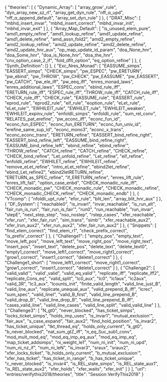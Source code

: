 {
    "theories": [
        {
            "Dynamic_Array": [
                "array_grow'_rule",
                "dyn_array_new_sz_rl",
                "array_get_dyn_rule",
                "nff_α_upd",
                "nff_α_append_default",
                "array_set_dyn_rule"
            ]
        },
        {
            "DRAT_Misc": [
                "mbhd_insert_invar",
                "mbhd_insert_correct",
                "mbhd_invar_init",
                "mbhd_invar_exit"
            ]
        },
        {
            "Array_Map_Default": [
                "is_unused_elem_pure",
                "amd1_empty_refine",
                "amd1_lookup_refine",
                "amd1_update_refine",
                "amd1_delete_refine",
                "amd_assn_fold2",
                "amd2_empty_refine",
                "amd2_lookup_refine",
                "amd2_update_refine",
                "amd2_delete_refine",
                "amd2_update_hnr_aux",
                "op_map_update_id_param",
                "doa_None_hnr",
                "doa_Some_hnr",
                "doa_is_None_hnr",
                "doa_the_hnr",
                "cnv_option_case_2_if",
                "fold_dflt_option",
                "eq_option_refine"
            ]
        },
        {
            "Synth_Definition": []
        },
        {
            "Exc_Nres_Monad": [
                "EASSUME_simps",
                "EASSERT_simps",
                "CHECK_simps",
                "pw_ESPEC",
                "pw_ERETURN",
                "pw_ebind",
                "pw_THROW",
                "pw_CHECK",
                "pw_EASSUME",
                "pw_EASSERT",
                "pw_CATCH",
                "pw_ele_iff",
                "pw_eeq_iff",
                "enres_monad_laws",
                "enres_additional_laws",
                "ESPEC_cons",
                "ebind_rule_iff",
                "ERETURN_rule_iff",
                "ESPEC_rule_iff",
                "THROW_rule_iff",
                "CATCH_rule_iff",
                "CHECK_rule_iff",
                "CHECK_rule",
                "EASSUME_rule",
                "EASSERT_rule",
                "eprod_rule",
                "eprod2_rule",
                "eif_rule",
                "eoption_rule",
                "eLet_rule",
                "eLet_rule'",
                "EWHILEIT_rule",
                "EWHILET_rule",
                "EWHILEIT_weaken",
                "EWHILEIT_expinv_rule",
                "enfoldli_simps",
                "enfoldli_rule",
                "sum_rel_conv",
                "RELATES_pat_erefine",
                "pw_econc_iff",
                "econc_fun_id",
                "econc_fun_ESPEC",
                "econc_fun_ERETURN",
                "econc_fun_univ_id",
                "erefine_same_sup_Id",
                "econc_mono3",
                "econc_x_trans",
                "econc_econc_trans",
                "ERETURN_refine",
                "EASSERT_bind_refine_right",
                "EASSERT_bind_refine_left",
                "EASSUME_bind_refine_right",
                "EASSUME_bind_refine_left",
                "ebind_refine",
                "ebind_refine'",
                "THROW_refine",
                "CATCH_refine'",
                "CATCH_refine",
                "CHECK_refine",
                "CHECK_bind_refine",
                "Let_unfold_refine",
                "Let_refine",
                "eif_refine",
                "enfoldli_refine",
                "EWHILET_refine",
                "EWHILEIT_refine",
                "remove_eLet_refine",
                "intro_eLet_refine",
                "ebind2let_refine",
                "ebind_Let_refine2",
                "ebind2letRETURN_refine",
                "ERETURN_as_SPEC_refine",
                "if_ERETURN_refine",
                "enres_lift_rule",
                "enres_lift_fail",
                "option_case_enbd",
                "CHECK_monadic_rule_iff",
                "CHECK_monadic_pw",
                "CHECK_monadic_rule",
                "CHECK_monadic_refine",
                "CHECK_monadic_CHECK_refine",
                "CHECK_monadic_endb"
            ]
        },
        {
            "VTcomp": [
                "nfoldli_upt_rule",
                "efor_rule",
                "blit_len",
                "array_blit_hnr_aux"
            ]
        },
        {
            "DF_System": [
                "reachable0",
                "is_invarI",
                "invar_reachable",
                "is_run_alt",
                "fair_run_is_run",
                "fair_run_is_fair'",
                "run0",
                "run_reachable",
                "run_invar",
                "stepE",
                "next_step_step",
                "nso_nostep",
                "rstep_cases",
                "xfer_reachable",
                "xfer_run",
                "xfer_fair_run",
                "sim_trans",
                "simb'",
                "xfer_reachable_aux2",
                "xfer_lrun_aux2",
                "xfer_run_aux2",
                "xfer_fair_run_aux2"
            ]
        },
        {
            "Snippets": [
                "find_elem_correct",
                "find_elem_r1",
                "check_prefix_correct",
                "is_prefix'_correct"
            ]
        },
        {
            "Challenge1": [
                "empty_pos",
                "empty_text",
                "move_left_pos",
                "move_left_text",
                "move_right_pos",
                "move_right_text",
                "insert_pos",
                "insert_text",
                "delete_pos",
                "delete_text",
                "delete_text0",
                "empty1_correct",
                "move_left1_correct",
                "move_right1_correct",
                "grow1_correct",
                "insert1_correct",
                "delete1_correct"
            ]
        },
        {
            "Challenge1_short": [
                "move_left1_correct",
                "move_right1_correct",
                "grow1_correct",
                "insert1_correct",
                "delete1_correct"
            ]
        },
        {
            "Challenge2": [
                "valid_valid'",
                "valid'_valid",
                "valid_eq_valid'",
                "replicate_iff",
                "replicate_iff2",
                "replicate_Cons_eq",
                "valid_split",
                "lc0_aux",
                "lc0",
                "lc1aux",
                "lc2aux",
                "valid_3R",
                "lc3_aux",
                "lcounts_init",
                "finite_valid_length",
                "valid_line_just_B",
                "valid_line_aux",
                "replicate_unequal_aux",
                "valid_prepend_B_iff",
                "lcrec",
                "sum_spec",
                "valid_lineI",
                "valid_B_first",
                "valid_line_prepend_B",
                "valid_drop_B",
                "valid_line_drop_B",
                "valid_line_prepend_B_iff",
                "cases_valid_line",
                "valid_line_cases",
                "valid_line_split",
                "valid_valid_line"
            ]
        },
        {
            "Challenge3": [
                "N_gt0",
                "never_blocked",
                "has_ticket_simps",
                "locks_ticket_simps",
                "holds_imp_uses",
                "is_invar1",
                "mutual_exclusion'",
                "fair_aux",
                "s_case_expand",
                "fair_aux2",
                "find_hold_position",
                "is_invar2",
                "has_ticket_unique",
                "tkt_thread_eq",
                "holds_only_current",
                "k_gt0",
                "b_never_blocked",
                "nat_sum_gtZ_iff",
                "n_eq_Suc_sub1_conv",
                "mod_mult_mod_eq",
                "mod_eq_imp_eq_aux",
                "mod_eq_imp_eq",
                "map_ticket_addsimps",
                "ni_weight_le1",
                "num_ni_init",
                "num_ni_upd",
                "num_ni_nz_if",
                "num_ni_leN",
                "is_invar3",
                "sraux",
                "sraux2",
                "xfer_locks_ticket",
                "b_holds_only_current",
                "b_mutual_exclusion'",
                "xfer_has_ticket",
                "has_ticket_in_range",
                "b_has_ticket_unique",
                "c_never_blocked",
                "is_invar4",
                "is_REL_state_simps",
                "is_REL_state_aux1",
                "is_REL_state_aux2",
                "xfer_holds",
                "xfer_waits",
                "xfer_init"
            ]
        }
    ],
    "url": "entries/verifythis2018/theories",
    "title": "Session VerifyThis2018"
}